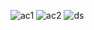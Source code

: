 ![ac1](https://github.com/user-attachments/assets/01bda72e-6a4d-4c46-ad0a-4496bf260894)
![ac2](https://github.com/user-attachments/assets/fa0f7273-060d-4a33-82fd-7f3930447190)
![ds](https://github.com/user-attachments/assets/b25e4547-cb6a-4f94-afbc-d0e248878638)
